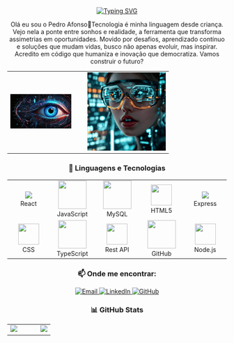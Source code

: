 <div align="center">
<a href="https://git.io/typing-svg"><img src="https://readme-typing-svg.herokuapp.com?font=Fira+Code&pause=1000&width=435&lines=%F0%9F%92%BB+Pedro+Afonso+%7C+Dev+Full+Stack;+N%C3%A3o+%C3%A9+Sorte++%C3%A9+Linha+de+C%C3%B3digo;+Erro+e+persist%C3%AAncia." alt="Typing SVG" /></a>
   
  </a>
</div>

<p align="center">
Olá eu sou o Pedro Afonso👋Tecnologia é minha linguagem desde criança. Vejo nela a ponte entre sonhos e realidade, a ferramenta que transforma assimetrias em oportunidades. Movido por desafios, aprendizado contínuo e soluções que mudam vidas, busco não apenas evoluir, mas inspirar. Acredito em código que humaniza e inovação que democratiza. Vamos construir o futuro?
</p>

<!-- Imagens alinhadas em linha -->
<div align="center">
  <table>
    <tr>
      <td valign="middle" style="padding-right: 30px;">
        <img src="https://raw.githubusercontent.com/Pedromanuelafonso47/Pedromanuelafonso47/16a82ffa162819e52e85fe1cd39ad69b953581c9/eye-12452_256.gif" width="140" alt="Olho animado">
      </td>
      <td valign="middle">
        <img src="https://github.com/Pedromanuelafonso47/Pedromanuelafonso47Readme/raw/main/glasses-17902_256.gif" width="180" alt="Óculos animados">
      </td>
    </tr>
  </table>
</div>

<h3 align="center">🤖 Linguagens e Tecnologias</h3>

<div align="center">
  <table>
    <tr>
      <td align="center" width="96">
        <img src="https://techstack-generator.vercel.app/react-icon.svg" height="40"/><br>React
      </td>
      <td align="center" width="96">
        <img src="https://techstack-generator.vercel.app/js-icon.svg" width="65" height="65"/><br>JavaScript
      </td>
      <td align="center" width="96">
        <img src="https://techstack-generator.vercel.app/mysql-icon.svg" width="65" height="65"/><br>MySQL
      </td>
      <td align="center" width="96">
        <img src="https://skillicons.dev/icons?i=html" width="48" height="48"/><br>HTML5
      </td>
      <td align="center" width="96">
        <img src="https://skillicons.dev/icons?i=express" height="40"/><br>Express
      </td>
    </tr>
    <tr>
      <td align="center" width="96">
        <img src="https://skillicons.dev/icons?i=css" width="48" height="48"/><br>CSS
      </td>
      <td align="center" width="96">
        <img src="https://techstack-generator.vercel.app/ts-icon.svg" width="65" height="65"/><br>TypeScript
      </td>
      <td align="center" width="96">
        <img src="https://techstack-generator.vercel.app/restapi-icon.svg" width="48" height="48"/><br>Rest API
      </td>
      <td align="center" width="96">
        <img src="https://techstack-generator.vercel.app/github-icon.svg" width="65" height="65"/><br>GitHub
      </td>
      <td align="center" width="96">
        <img src="https://skillicons.dev/icons?i=nodejs" width="48" height="48"/><br>Node.js
      </td>
    </tr>
  </table>
</div>

<h3 align="center">📫 Onde me encontrar:</h3>
<p align="center">
  <a href="mailto:pedromanuelafonso47@gmail.com.com">
    <img src="https://img.shields.io/badge/-Email-000?style=for-the-badge&logo=gmail&logoColor=white&labelColor=39FF14" alt="Email">
  </a>
  <a href="https://www.linkedin.com/in/pedro-afonso-full-stack-developer/" target="_blank">
    <img src="https://img.shields.io/badge/-LinkedIn-000?style=for-the-badge&logo=linkedin&logoColor=white&labelColor=39FF14" alt="LinkedIn">
  </a>
  <a href="https://github.com/Pedromanuelafonso47/Pedromanuelafonso47/blob/main/eye-12452_256.gif" target="_blank">
    <img src="https://img.shields.io/badge/-GitHub-000?style=for-the-badge&logo=github&logoColor=white&labelColor=39FF14" alt="GitHub">
  </a>
</p>

<h3 align="center">📊 GitHub Stats</h3>
<p align="center">
  <table>
    <tr>
      <td>
        <a href="https://github.com/Pedromanuelafonso47">
          <img height="300" src="https://github-readme-stats.vercel.app/api?username=Pedromanuelafonso47&show_icons=true&theme=blue" />
        </a>
      </td>
      <td width="25"></td> <!-- Espaçamento -->
      <td>
        <a href="https://github.com/Pedromanuelafonso47">
          <img height="300" src="https://github-readme-stats.vercel.app/api/top-langs?username=Pedromanuelafonso47&layout=compact&theme=blue&langs_count=8" />
        </a>
      </td>
    </tr>
  </table>
</p>
